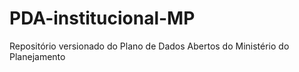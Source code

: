 # PDA-institucional-MP
Repositório versionado do Plano de Dados Abertos do Ministério do Planejamento
